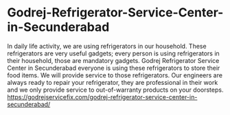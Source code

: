 # Godrej-Refrigerator-Service-Center-in-Secunderabad
In daily life activity, we are using refrigerators in our household. These refrigerators are very useful gadgets; every person is using refrigerators in their household, those are mandatory gadgets. Godrej Refrigerator Service Center in Secunderabad everyone is using these refrigerators to store their food items. We will provide service to those refrigerators. Our engineers are always ready to repair your refrigerator, they are professional in their work and we only provide service to out-of-warranty products on your doorsteps. https://godrejservicefix.com/godrej-refrigerator-service-center-in-secunderabad/
